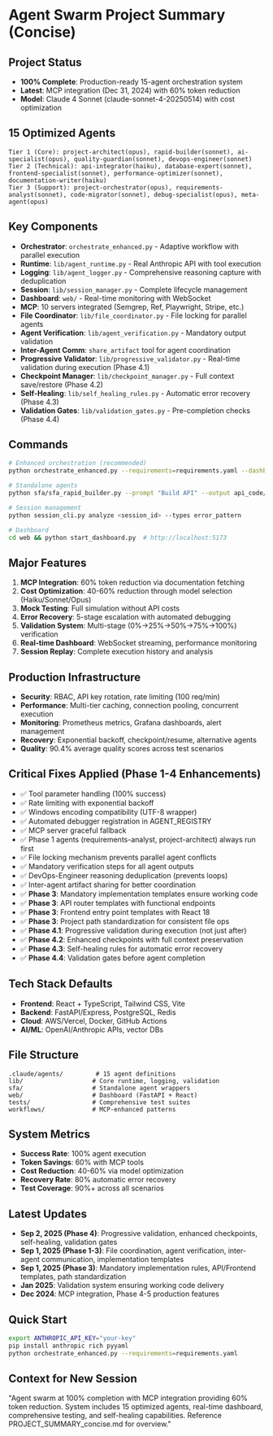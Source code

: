 # Agent Swarm Project Summary (Concise)

## Project Status
- **100% Complete**: Production-ready 15-agent orchestration system
- **Latest**: MCP integration (Dec 31, 2024) with 60% token reduction
- **Model**: Claude 4 Sonnet (claude-sonnet-4-20250514) with cost optimization

## 15 Optimized Agents
```
Tier 1 (Core): project-architect(opus), rapid-builder(sonnet), ai-specialist(opus), quality-guardian(sonnet), devops-engineer(sonnet)
Tier 2 (Technical): api-integrator(haiku), database-expert(sonnet), frontend-specialist(sonnet), performance-optimizer(sonnet), documentation-writer(haiku)
Tier 3 (Support): project-orchestrator(opus), requirements-analyst(sonnet), code-migrator(sonnet), debug-specialist(opus), meta-agent(opus)
```

## Key Components
- **Orchestrator**: `orchestrate_enhanced.py` - Adaptive workflow with parallel execution
- **Runtime**: `lib/agent_runtime.py` - Real Anthropic API with tool execution
- **Logging**: `lib/agent_logger.py` - Comprehensive reasoning capture with deduplication
- **Session**: `lib/session_manager.py` - Complete lifecycle management
- **Dashboard**: `web/` - Real-time monitoring with WebSocket
- **MCP**: 10 servers integrated (Semgrep, Ref, Playwright, Stripe, etc.)
- **File Coordinator**: `lib/file_coordinator.py` - File locking for parallel agents
- **Agent Verification**: `lib/agent_verification.py` - Mandatory output validation
- **Inter-Agent Comm**: `share_artifact` tool for agent coordination
- **Progressive Validator**: `lib/progressive_validator.py` - Real-time validation during execution (Phase 4.1)
- **Checkpoint Manager**: `lib/checkpoint_manager.py` - Full context save/restore (Phase 4.2)
- **Self-Healing**: `lib/self_healing_rules.py` - Automatic error recovery (Phase 4.3)
- **Validation Gates**: `lib/validation_gates.py` - Pre-completion checks (Phase 4.4)

## Commands
```bash
# Enhanced orchestration (recommended)
python orchestrate_enhanced.py --requirements=requirements.yaml --dashboard

# Standalone agents
python sfa/sfa_rapid_builder.py --prompt "Build API" --output api_code/

# Session management
python session_cli.py analyze <session_id> --types error_pattern

# Dashboard
cd web && python start_dashboard.py  # http://localhost:5173
```

## Major Features
1. **MCP Integration**: 60% token reduction via documentation fetching
2. **Cost Optimization**: 40-60% reduction through model selection (Haiku/Sonnet/Opus)
3. **Mock Testing**: Full simulation without API costs
4. **Error Recovery**: 5-stage escalation with automated debugging
5. **Validation System**: Multi-stage (0%→25%→50%→75%→100%) verification
6. **Real-time Dashboard**: WebSocket streaming, performance monitoring
7. **Session Replay**: Complete execution history and analysis

## Production Infrastructure
- **Security**: RBAC, API key rotation, rate limiting (100 req/min)
- **Performance**: Multi-tier caching, connection pooling, concurrent execution
- **Monitoring**: Prometheus metrics, Grafana dashboards, alert management
- **Recovery**: Exponential backoff, checkpoint/resume, alternative agents
- **Quality**: 90.4% average quality scores across test scenarios

## Critical Fixes Applied (Phase 1-4 Enhancements)
- ✅ Tool parameter handling (100% success)
- ✅ Rate limiting with exponential backoff
- ✅ Windows encoding compatibility (UTF-8 wrapper)
- ✅ Automated debugger registration in AGENT_REGISTRY
- ✅ MCP server graceful fallback
- ✅ Phase 1 agents (requirements-analyst, project-architect) always run first
- ✅ File locking mechanism prevents parallel agent conflicts
- ✅ Mandatory verification steps for all agent outputs
- ✅ DevOps-Engineer reasoning deduplication (prevents loops)
- ✅ Inter-agent artifact sharing for better coordination
- ✅ **Phase 3**: Mandatory implementation templates ensure working code
- ✅ **Phase 3**: API router templates with functional endpoints
- ✅ **Phase 3**: Frontend entry point templates with React 18
- ✅ **Phase 3**: Project path standardization for consistent file ops
- ✅ **Phase 4.1**: Progressive validation during execution (not just after)
- ✅ **Phase 4.2**: Enhanced checkpoints with full context preservation
- ✅ **Phase 4.3**: Self-healing rules for automatic error recovery
- ✅ **Phase 4.4**: Validation gates before agent completion

## Tech Stack Defaults
- **Frontend**: React + TypeScript, Tailwind CSS, Vite
- **Backend**: FastAPI/Express, PostgreSQL, Redis
- **Cloud**: AWS/Vercel, Docker, GitHub Actions
- **AI/ML**: OpenAI/Anthropic APIs, vector DBs

## File Structure
```
.claude/agents/         # 15 agent definitions
lib/                   # Core runtime, logging, validation
sfa/                   # Standalone agent wrappers
web/                   # Dashboard (FastAPI + React)
tests/                 # Comprehensive test suites
workflows/             # MCP-enhanced patterns
```

## System Metrics
- **Success Rate**: 100% agent execution
- **Token Savings**: 60% with MCP tools
- **Cost Reduction**: 40-60% via model optimization
- **Recovery Rate**: 80% automatic error recovery
- **Test Coverage**: 90%+ across all scenarios

## Latest Updates
- **Sep 2, 2025 (Phase 4)**: Progressive validation, enhanced checkpoints, self-healing, validation gates
- **Sep 1, 2025 (Phase 1-3)**: File coordination, agent verification, inter-agent communication, implementation templates
- **Sep 1, 2025 (Phase 3)**: Mandatory implementation rules, API/Frontend templates, path standardization
- **Jan 2025**: Validation system ensuring working code delivery
- **Dec 2024**: MCP integration, Phase 4-5 production features

## Quick Start
```bash
export ANTHROPIC_API_KEY="your-key"
pip install anthropic rich pyyaml
python orchestrate_enhanced.py --requirements=requirements.yaml
```

## Context for New Session
"Agent swarm at 100% completion with MCP integration providing 60% token reduction. System includes 15 optimized agents, real-time dashboard, comprehensive testing, and self-healing capabilities. Reference PROJECT_SUMMARY_concise.md for overview."